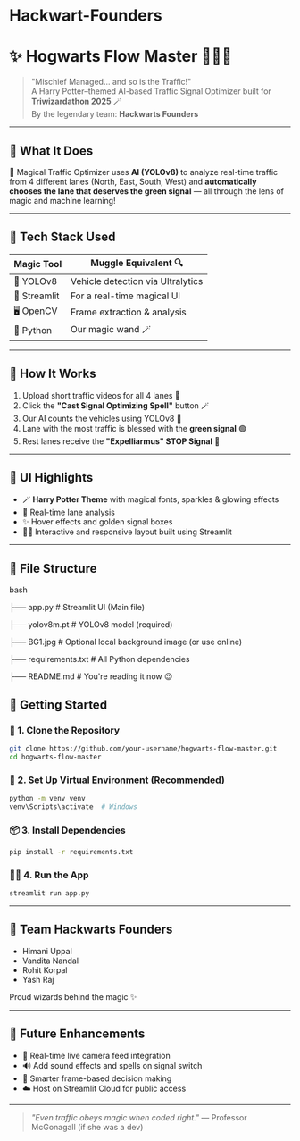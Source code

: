 # Hackwart-Founders

# ✨ Hogwarts Flow Master 🧙‍♂️🚦

> "Mischief Managed... and so is the Traffic!"  
> A Harry Potter–themed AI-based Traffic Signal Optimizer built for **Triwizardathon 2025** 🪄  
> By the legendary team: **Hackwarts Founders**

---

## 🧠 What It Does

🧙 Magical Traffic Optimizer uses **AI (YOLOv8)** to analyze real-time traffic from 4 different lanes (North, East, South, West) and **automatically chooses the lane that deserves the green signal** — all through the lens of magic and machine learning!

---

## 🧪 Tech Stack Used

| Magic Tool      | Muggle Equivalent 🔍        |
|-----------------|-----------------------------|
| 🧙 YOLOv8        | Vehicle detection via Ultralytics |
| 🧠 Streamlit     | For a real-time magical UI  |
| 🖥️ OpenCV       | Frame extraction & analysis |
| 🧪 Python        | Our magic wand 🪄           |

---

## 🎥 How It Works

1. Upload short traffic videos for all 4 lanes 📸
2. Click the **"Cast Signal Optimizing Spell"** button 🪄
3. Our AI counts the vehicles using YOLOv8 🚗
4. Lane with the most traffic is blessed with the **green signal** 🟢
5. Rest lanes receive the **"Expelliarmus" STOP Signal** 🔴

---

## 🌟 UI Highlights

- 🪄 **Harry Potter Theme** with magical fonts, sparkles & glowing effects
- 🚦 Real-time lane analysis
- ✨ Hover effects and golden signal boxes
- 🧙‍♂️ Interactive and responsive layout built using Streamlit

---

## 📂 File Structure

bash

├── app.py                  # Streamlit UI (Main file)

├── yolov8m.pt              # YOLOv8 model (required)

├── BG1.jpg                 # Optional local background image (or use online)

├── requirements.txt        # All Python dependencies

├── README.md               # You're reading it now 😉



## 🚀 Getting Started

### 🔧 1. Clone the Repository

```bash
git clone https://github.com/your-username/hogwarts-flow-master.git
cd hogwarts-flow-master
````

### 🧪 2. Set Up Virtual Environment (Recommended)

```bash
python -m venv venv
venv\Scripts\activate  # Windows
```

### 📦 3. Install Dependencies

```bash
pip install -r requirements.txt
```

### 🧙‍♂️ 4. Run the App

```bash
streamlit run app.py
```

---

## 🧙 Team Hackwarts Founders

* Himani Uppal
* Vandita Nandal
* Rohit Korpal
* Yash Raj

Proud wizards behind the magic ✨

---

## 🌠 Future Enhancements

* 📡 Real-time live camera feed integration
* 🔊 Add sound effects and spells on signal switch
* 🧠 Smarter frame-based decision making
* ☁️ Host on Streamlit Cloud for public access

---

> *"Even traffic obeys magic when coded right."*
> — Professor McGonagall (if she was a dev)

```


